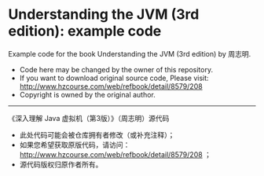 # Understanding the JVM (3rd edition): example code
Example code for the book Understanding the JVM (3rd edition) by 周志明.

- Code here may be changed by the owner of this repository.
- If you want to download original source code, Please visit: http://www.hzcourse.com/web/refbook/detail/8579/208
- Copyright is owned by the original author.

---

《深入理解 Java 虚拟机（第3版）》（周志明）源代码

- 此处代码可能会被仓库拥有者修改（或补充注释）；
- 如果您希望获取原版代码，请访问：http://www.hzcourse.com/web/refbook/detail/8579/208 ；
- 源代码版权归原作者所有。

